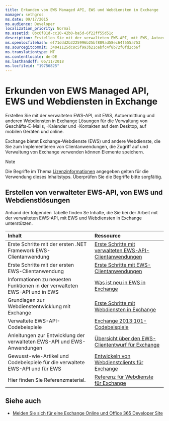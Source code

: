 ```yaml
---
title: Erkunden von EWS Managed API, EWS und Webdiensten in Exchange
manager: sethgros
ms.date: 09/17/2015
ms.audience: Developer
localization_priority: Normal
ms.assetid: 0bc6f81d-cc10-42b0-ba5d-6f22ff55d51c
description: Erstellen Sie mit der verwalteten EWS-API, mit EWS, Autoermittlung und anderen Webdiensten in Exchange Lösungen für die Verwaltung von Geschäfts-E-Mails, -Kalender und -Kontakten auf dem Desktop, auf mobilen Geräten und online.
ms.openlocfilehash: ef71ddd2b3225996b25bf889ad58ec64f555a753
ms.sourcegitcommit: 34041125dc8c5f993b21cebfc4f8b72f0fd2cb6f
ms.translationtype: MT
ms.contentlocale: de-DE
ms.lasthandoff: 06/11/2018
ms.locfileid: "19756825"
---
```

# <a name="explore-the-ews-managed-api-ews-and-web-services-in-exchange"></a>Erkunden von EWS Managed API, EWS und Webdiensten in Exchange

Erstellen Sie mit der verwalteten EWS-API, mit EWS, Autoermittlung und anderen Webdiensten in Exchange Lösungen für die Verwaltung von Geschäfts-E-Mails, -Kalender und -Kontakten auf dem Desktop, auf mobilen Geräten und online. 
  
Exchange bietet Exchange-Webdienste (EWS) und andere Webdienste, die Sie zum Implementieren von Clientanwendungen, die Zugriff auf und Verwaltung von Exchange verwenden können Elemente speichern.
  
> [!NOTE]
> Die Begriffe im Thema [Lizenzinformationen](license-information.md) angegeben gelten für die Verwendung dieses Inhaltstyps. Überprüfen Sie die Begriffe bitte sorgfältig. 
  
## <a name="create-ews-managed-api-ews-and-web-services-solutions"></a>Erstellen von verwalteter EWS-API, von EWS und Webdienstlösungen

Anhand der folgenden Tabelle finden Se Inhalte, die Sie bei der Arbeit mit der verwalteten EWS-API, mit EWS und Webdiensten in Exchange unterstützen.
  
|Inhalt|Ressource|
|:-----|:-----|
|Erste Schritte mit der ersten .NET Framework EWS-Clientanwendung  <br/> |[Erste Schritte mit verwalteten EWS-API-Clientanwendungen](get-started-with-ews-managed-api-client-applications.md) <br/> |
|Erste Schritte mit der ersten EWS-Clientanwendung  <br/> |[Erste Schritte mit EWS-Clientanwendungen](get-started-with-ews-client-applications.md) <br/> |
|Informationen zu neuesten Funktionen in der verwalteten EWS-API und in EWS  <br/> |[Was ist neu in EWS in Exchange](whats-new-in-ews-and-other-web-services-in-exchange.md) <br/> |
|Grundlagen zur Webdienstentwicklung mit Exchange  <br/> |[Erste Schritte mit Webdiensten in Exchange](start-using-web-services-in-exchange.md) <br/> |
|Verwaltete EWS-API-Codebeispiele  <br/> |[Exchange 2013:101-Codebeispiele](http://code.msdn.microsoft.com/exchange/Exchange-2013-101-Code-3c38582c) <br/> |
|Anleitungen zur Entwicklung der verwalteten EWS-API und EWS-Anwendungen  <br/> |[Übersicht über den EWS-Cliententwurf für Exchange](ews-client-design-overview-for-exchange.md) <br/> |
|Gewusst-wie-Artikel und Codebeispiele für die verwaltete EWS-API und für EWS  <br/> |[Entwickeln von Webdienstclients für Exchange](develop-web-service-clients-for-exchange.md) <br/> |
|Hier finden Sie Referenzmaterial.  <br/> |[Referenz für Webdienste für Exchange](../web-service-reference/web-services-reference-for-exchange.md) <br/> |
   
## <a name="see-also"></a>Siehe auch
    
- [Melden Sie sich für eine Exchange Online und Office 365 Developer Site](https://docs.microsoft.com/en-us/sharepoint/dev/sp-add-ins/set-up-a-development-environment-for-sharepoint-add-ins-on-office-365)
    

